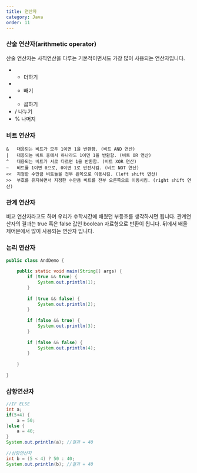 ```yaml
---
title: 연산자
category: Java
order: 11
---
```


### 산술 연산자(arithmetic operator)
산술 연산자는 사칙연산을 다루는 기본적이면서도 가장 많이 사용되는 연산자입니다.

* + 더하기
* - 빼기
* * 곱하기
* / 나누기
* % 나머지

### 비트 연산자
```
&	대응되는 비트가 모두 1이면 1을 반환함. (비트 AND 연산)
|	대응되는 비트 중에서 하나라도 1이면 1을 반환함. (비트 OR 연산)
^	대응되는 비트가 서로 다르면 1을 반환함. (비트 XOR 연산)
~	비트를 1이면 0으로, 0이면 1로 반전시킴. (비트 NOT 연산)
<<	지정한 수만큼 비트들을 전부 왼쪽으로 이동시킴. (left shift 연산)
>>	부호를 유지하면서 지정한 수만큼 비트를 전부 오른쪽으로 이동시킴. (right shift 연산)
```

### 관계 연산자
비교 연산자라고도 하며 우리가 수학시간에 배웠던 부등호를 생각하시면 됩니다. 관계연산자의 결과는 true 혹은 false 값인 boolean 자료형으로 반환이 됩니다. 뒤에서 배울 제어문에서 많이 사용되는 연산자 입니다.

### 논리 연산자
```java
public class AndDemo {
 
    public static void main(String[] args) {
        if (true && true) {
            System.out.println(1);
        }
 
        if (true && false) {
            System.out.println(2);
        }
 
        if (false && true) {
            System.out.println(3);
        }
 
        if (false && false) {
            System.out.println(4);
        }
 
    }
 
}
```

### 삼항연산자
```java
//IF ELSE
int a;
if(5<4) {
    a = 50;
}else {
    a = 40;
}
System.out.println(a); //결과 = 40 
		
//삼항연산자
int b = (5 < 4) ? 50 : 40; 
System.out.println(b); //결과 = 40
```

